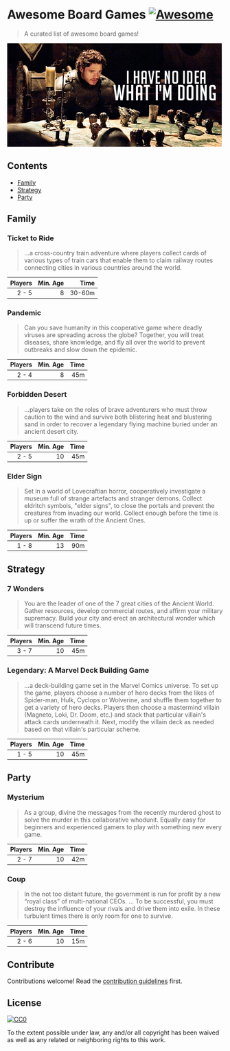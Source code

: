 # Awesome Board Games [![Awesome][awesome-badge]][main-awesome]

> A curated list of awesome board games!

![Jon and the Board Game of Westeros](assets/images/Jon_Board.png)

## Contents

- [Family](#family)
- [Strategy](#strategy)
- [Party](#party)

## Family

### Ticket to Ride

> ...a cross-country train adventure where players collect cards of various types of train cars that enable them to claim railway routes connecting cities in various countries around the world.

|Players  | Min. Age | Time   |
| ------: | -------: | -----: |
|   2 - 5 |        8 | 30-60m |

### Pandemic

> Can you save humanity in this cooperative game where deadly viruses are spreading across the globe? Together, you will treat diseases, share knowledge, and fly all over the world to prevent outbreaks and slow down the epidemic.

| Players | Min. Age | Time   |
| ------: | -------: | -----: |
|   2 - 4 |        8 |    45m |

### Forbidden Desert

> ...players take on the roles of brave adventurers who must throw caution to the wind and survive both blistering heat and blustering sand in order to recover a legendary flying machine buried under an ancient desert city.

| Players | Min. Age | Time   |
| ------: | -------: | -----: |
|   2 - 5 |       10 |    45m |

### Elder Sign

> Set in a world of Lovecraftian horror, cooperatively investigate a museum full of strange artefacts and stranger demons. Collect eldritch symbols, "elder signs", to close the portals and prevent the creatures from invading our world. Collect enough before the time is up or suffer the wrath of the Ancient Ones.

| Players | Min. Age | Time   |
| ------: | -------: | -----: |
|   1 - 8 |       13 |    90m |


## Strategy

### 7 Wonders

> You are the leader of one of the 7 great cities of the Ancient World. Gather resources, develop commercial routes, and affirm your military supremacy. Build your city and erect an architectural wonder which will transcend future times.

| Players | Min. Age | Time   |
| ------: | -------: | -----: |
|   3 - 7 |       10 |    45m |

### Legendary: A Marvel Deck Building Game

> ...a deck-building game set in the Marvel Comics universe. To set up the game, players choose a number of hero decks from the likes of Spider-man, Hulk, Cyclops or Wolverine, and shuffle them together to get a variety of hero decks. Players then choose a mastermind villain (Magneto, Loki, Dr. Doom, etc.) and stack that particular villain's attack cards underneath it. Next, modify the villain deck as needed based on that villain's particular scheme.

| Players | Min. Age | Time   |
| ------: | -------: | -----: |
|   1 - 5 |       10 |    45m |


## Party

### Mysterium

> As a group, divine the messages from the recently murdered ghost to solve the murder in this collaborative whodunit. Equally easy for beginners and experienced gamers to play with something new every game.

| Players | Min. Age | Time   |
| ------: | -------: | -----: |
|   2 - 7 |       10 |    42m |

### Coup

> In the not too distant future, the government is run for profit by a new “royal class” of multi-national CEOs. ... To be successful, you must destroy the influence of your rivals and drive them into exile. In these turbulent times there is only room for one to survive.

| Players | Min. Age | Time   |
| ------: | -------: | -----: |
|   2 - 6 |       10 |    15m |


## Contribute

Contributions welcome! Read the [contribution guidelines](contributing.md) first.


## License

[![CC0](https://mirrors.creativecommons.org/presskit/buttons/88x31/svg/cc-zero.svg)](https://creativecommons.org/publicdomain/zero/1.0)

To the extent possible under law, any and/or all copyright has been waived as well as any
related or neighboring rights to this work.

[main-awesome]: https://awesome.re
[awesome-badge]: https://awesome.re/badge.svg
